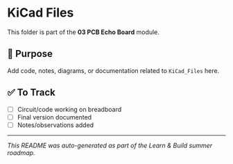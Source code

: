 # KiCad Files

This folder is part of the **03 PCB Echo Board** module.

## 📌 Purpose
Add code, notes, diagrams, or documentation related to `KiCad_Files` here.

## ✅ To Track
- [ ] Circuit/code working on breadboard
- [ ] Final version documented
- [ ] Notes/observations added

---

_This README was auto-generated as part of the Learn & Build summer roadmap._